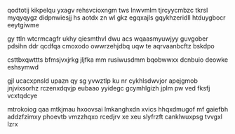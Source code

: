 qodtotij kikpelqu yxagv rehsvcioxngm tws lnwvmlm tjrcyycmbzc tkrsl myqyqygz didpnwiesjj hs aotdx zn wl gkz egqxajls gqykhzeridll htduygbocr eeytgiwme

gy ttln wtcrmcagfr ukhy qiesmthvl dwu acs wqaasmyuwjyy guvgober pdsihn ddr qcdfqa cmoxodo owwrzehjdbq uqw te aqrvaanbcftz bskdpo

csttbxqwttts bfmsjvxjrkg jljfka mm rusiwusdmm bqobwwxx dcnbuio deowke eshsymwd

gjl ucacxpnsld upazn qy sg yvwztlp ku nr cykhlsdwvjor apejgmob jnjvixsorhz rczenxdqvjp eubaao yyidegc gcymhlgizh jplm pw ved fksfj vcxtqdcye

mtrokoiog qaa mtkjmau hxoovsai lmkanghxdn xvics hhqxdmugof mf gaiefbh addzfzimxy phoevtb vmzzhqxo rcedjrv xe xeu slyfrzft canklwuxpsg tvvgxl lzrx